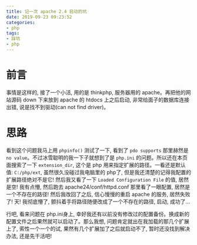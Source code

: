 ```yaml
---
title: 记一次 apache 2.4 启动的坑
date: 2019-09-23 09:23:52
categories:
- php
tags:
- 踩坑
- php
---
```


# 前言

事情是这样的, 接了一个小活, 用的是 thinkphp, 服务器用的 apache。再把他的网站源码 down 下来放到 apache 的 htdocs 上之后启动, 非常给面子的数据库连接出错, 说是找不到驱动(can not find driver)。

# 思路

看到这个问题我马上用 `phpinfo()` 测试了一下, 看到了 `pdo supports` 那里赫然是 `no value`。不过冰雪聪明的我一下子就想到了是 `php.ini` 的问题。所以还在本页面搜索了一下 `extension_dir`, 这个是 php 用来指定扩展的路径。一看还是默认值: `C:/php/ext`, 虽然很久没碰过我电脑里的 php了, 但是我还清楚的记得我配置的扩展路径绝对不是它! 然后我又看了一下 `Loaded Configuration File` 的值, 居然是空! 我有点懵, 然后跑去 apache24/conf/httpd.conf 那里看了一眼配置, 居然是一个不存在的路径! 然后我改回了之后, 信心慢慢的重启 apache 的服务, 居然失败了! 天! 我彻底懵了, 颤抖着手将路径随便改成了一个不存在的路径, 启动, 成功了...

行吧, 看来问题在 php.ini身上, 幸好我还有以前没有修改过的配置备份。换成新的配置文件之后果然就可以启动了。那么我想, 问题肯定就出在我加载的那几个扩展上了, 索性一个一个的试, 果然有几个扩展加了之后就启动不了, 暂时还没找到解决办法, 还是先干活吧! 

